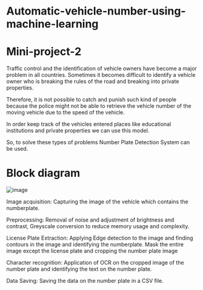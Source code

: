# Automatic-vehicle-number-using-machine-learning
# Mini-project-2
Traffic control and the identification of vehicle owners have become a major problem in all countries. Sometimes it becomes difficult to identify a vehicle owner who is breaking the rules of the road and breaking into private properties.

Therefore, it is not possible to catch and punish such kind of people because the police might not be able to retrieve the vehicle number of the moving vehicle due to the speed of the vehicle.

In order keep track of the vehicles entered places like educational institutions and private properties we can use this model.

So, to solve these types of problems Number Plate Detection System can be used.
 
 # Block diagram
 ![image](https://user-images.githubusercontent.com/72657448/156212560-cb9a7005-1c84-4084-8fc5-20f6bc501520.png)
 
Image acquisition: Capturing the image of the vehicle which contains the numberplate.

Preprocessing: Removal of noise and adjustment of brightness and contrast, Greyscale conversion to reduce memory usage and complexity.

License Plate Extraction: Applying Edge detection to the image and finding contours in the image and identifying the numberplate. Mask the entire image except the license plate and cropping the number plate image

Character recognition: Application of OCR on the cropped image of the number plate and identifying the text on the number plate.

Data Saving: Saving the data on the number plate in a CSV file.
